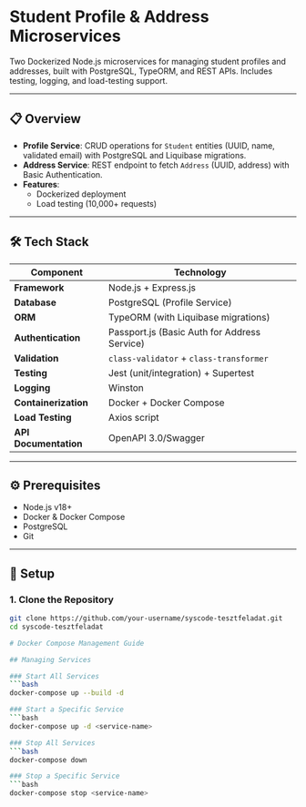# Student Profile & Address Microservices

Two Dockerized Node.js microservices for managing student profiles and addresses, built with PostgreSQL, TypeORM, and REST APIs. Includes testing, logging, and load-testing support.

---

## 📋 Overview

- **Profile Service**: CRUD operations for `Student` entities (UUID, name, validated email) with PostgreSQL and Liquibase migrations.
- **Address Service**: REST endpoint to fetch `Address` (UUID, address) with Basic Authentication.
- **Features**: 
  - Dockerized deployment
  - Load testing (10,000+ requests)

---

## 🛠 Tech Stack

| Component              | Technology                                                                 |
|------------------------|----------------------------------------------------------------------------|
| **Framework**          | Node.js + Express.js                                                       |
| **Database**           | PostgreSQL (Profile Service)                                               |
| **ORM**                | TypeORM (with Liquibase migrations)                                        |
| **Authentication**     | Passport.js (Basic Auth for Address Service)                               |
| **Validation**         | `class-validator` + `class-transformer`                                    |
| **Testing**            | Jest (unit/integration) + Supertest                                        |
| **Logging**            | Winston                                                                    |
| **Containerization**   | Docker + Docker Compose                                                    |
| **Load Testing**       | Axios script                                                                  |
| **API Documentation**  | OpenAPI 3.0/Swagger                                                        |

---

## ⚙️ Prerequisites

- Node.js v18+
- Docker & Docker Compose
- PostgreSQL
- Git

---

## 🚀 Setup

### 1. Clone the Repository
```bash
git clone https://github.com/your-username/syscode-tesztfeladat.git
cd syscode-tesztfeladat

# Docker Compose Management Guide

## Managing Services

### Start All Services
```bash
docker-compose up --build -d

### Start a Specific Service
```bash
docker-compose up -d <service-name>

### Stop All Services
```bash
docker-compose down

### Stop a Specific Service
```bash
docker-compose stop <service-name>
